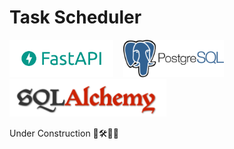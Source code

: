 # Task Scheduler

<div>
<img src="assets/fastapi-logo.png" alt="fastapi-logo" height="60" /> &nbsp;&nbsp;
<img src="assets/postgres.png" alt="react-logo" height="60" /> &nbsp;
<img src="assets/sql-alchemy.png" alt="sql-alchemy" height="60" />
</div>

Under Construction 🔨🛠️👷‍♀️
